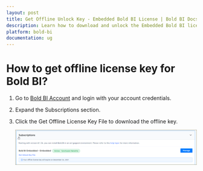 ```yaml
---
layout: post
title: Get Offline Unlock Key - Embedded Bold BI License | Bold BI Docs
description: Learn how to download and unlock the Embedded Bold BI license key in offline mode from your Bold BI Embedded Subscription.
platform: bold-bi
documentation: ug
---
```


# How to get offline license key for Bold BI?

1.	Go to [Bold BI Account](https://www.boldbi.com/account/downloads/embedded) and login with your account credentials.

2.	Expand the Subscriptions section.

3.	Click the Get Offline License Key File to download the offline key.

    ![Offline License](/static/assets/embedded/faq/images/offline-license.png)
 

